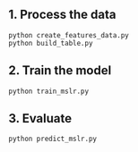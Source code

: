 ## 1. Process the data
```
python create_features_data.py
python build_table.py
```

## 2. Train the model
```
python train_mslr.py
```

## 3. Evaluate
```
python predict_mslr.py
```